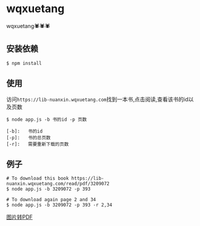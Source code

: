 # wqxuetang
wqxuetang🕷🕷🕷

## 安装依赖
```shell script
$ npm install
```

## 使用
访问`https://lib-nuanxin.wqxuetang.com`找到一本书,点击阅读,查看该书的id以及页数
```shell script
$ node app.js -b 书的id -p 页数

[-b]:   书的id
[-p]:   书的总页数
[-r]:   需要重新下载的页数
```
## 例子
```shell script
# To download this book https://lib-nuanxin.wqxuetang.com/read/pdf/3209072
$ node app.js -b 3209072 -p 393

# To download again page 2 and 34 
$ node app.js -b 3209072 -p 393 -r 2,34
```

[图片转PDF](https://gist.github.com/sinceNa/a5f308719f88d61e95152a73e27db3ee)





